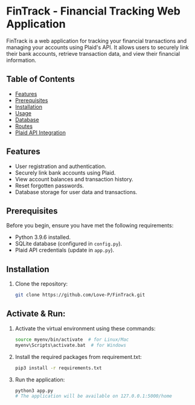 # FinTrack - Financial Tracking Web Application

FinTrack is a web application for tracking your financial transactions and managing your accounts using Plaid's API. It allows users to securely link their bank accounts, retrieve transaction data, and view their financial information.

## Table of Contents

- [Features](#features)
- [Prerequisites](#prerequisites)
- [Installation](#installation)
- [Usage](#usage)
- [Database](#database)
- [Routes](#routes)
- [Plaid API Integration](/guides/https://plaid.com/docs/api/)


## Features

- User registration and authentication.
- Securely link bank accounts using Plaid.
- View account balances and transaction history.
- Reset forgotten passwords.
- Database storage for user data and transactions.

## Prerequisites

Before you begin, ensure you have met the following requirements:

- Python 3.9.6 installed.
- SQLite database (configured in `config.py`).
- Plaid API credentials (update in `app.py`).

## Installation

1. Clone the repository:

   ```bash
   git clone https://github.com/Love-P/FinTrack.git

## Activate & Run:

1. Activate the virtual environment using these commands:

   ```bash
   source myenv/bin/activate  # for Linux/Mac
   myenv\Scripts\activate.bat  # for Windows

2. Install the required packages from requirement.txt:

   ```bash
   pip3 install -r requirements.txt

3. Run the application:

   ```bash
   python3 app.py
   # The application will be available on 127.0.0.1:5000/home
